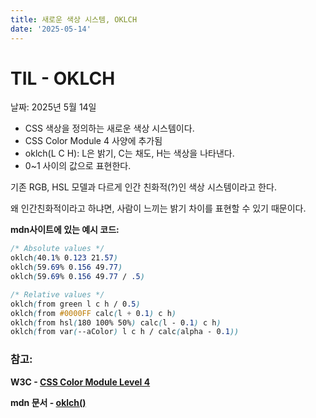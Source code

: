 ```yaml
---
title: 새로운 색상 시스템, OKLCH
date: '2025-05-14'
---
```

# TIL - OKLCH

날짜: 2025년 5월 14일

- CSS 색상을 정의하는 새로운 색상 시스템이다.
- CSS Color Module 4 사양에 추가됨
- oklch(L C H): L은 밝기, C는 채도, H는 색상을 나타낸다.
- 0~1 사이의 값으로 표현한다.

기존 RGB, HSL 모델과 다르게 인간 친화적(?)인 색상 시스템이라고 한다.

왜 인간친화적이라고 하냐면, 사람이 느끼는 밝기 차이를 표현할 수 있기 때문이다.

**mdn사이트에 있는 예시 코드:**

```css
/* Absolute values */
oklch(40.1% 0.123 21.57)
oklch(59.69% 0.156 49.77)
oklch(59.69% 0.156 49.77 / .5)

/* Relative values */
oklch(from green l c h / 0.5)
oklch(from #0000FF calc(l + 0.1) c h)
oklch(from hsl(180 100% 50%) calc(l - 0.1) c h)
oklch(from var(--aColor) l c h / calc(alpha - 0.1))
```

### 참고:

**W3C - [CSS Color Module Level 4](https://www.w3.org/TR/css-color-4/)**

**mdn 문서 - [oklch()](https://developer.mozilla.org/en-US/docs/Web/CSS/color_value/oklch)**
